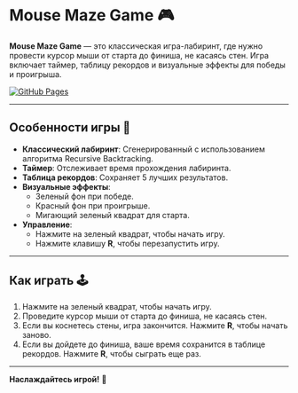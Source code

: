 # Mouse Maze Game 🎮

**Mouse Maze Game** — это классическая игра-лабиринт, где нужно провести курсор мыши от старта до финиша, не касаясь стен. Игра включает таймер, таблицу рекордов и визуальные эффекты для победы и проигрыша.

[![GitHub Pages](https://img.shields.io/badge/GitHub%20Pages-Live-brightgreen)](https://<ваш-username>.github.io/mouse-maze-game/)

---

## Особенности игры 🚀

- **Классический лабиринт**: Сгенерированный с использованием алгоритма Recursive Backtracking.
- **Таймер**: Отслеживает время прохождения лабиринта.
- **Таблица рекордов**: Сохраняет 5 лучших результатов.
- **Визуальные эффекты**:
  - Зеленый фон при победе.
  - Красный фон при проигрыше.
  - Мигающий зеленый квадрат для старта.
- **Управление**:
  - Нажмите на зеленый квадрат, чтобы начать игру.
  - Нажмите клавишу **R**, чтобы перезапустить игру.

---

## Как играть 🕹️

1. Нажмите на зеленый квадрат, чтобы начать игру.
2. Проведите курсор мыши от старта до финиша, не касаясь стен.
3. Если вы коснетесь стены, игра закончится. Нажмите **R**, чтобы начать заново.
4. Если вы дойдете до финиша, ваше время сохранится в таблице рекордов. Нажмите **R**, чтобы сыграть еще раз.

---

**Наслаждайтесь игрой!** 🎉